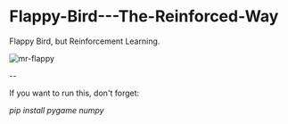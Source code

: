 # Flappy-Bird---The-Reinforced-Way
Flappy Bird, but Reinforcement Learning.


![mr-flappy](https://github.com/user-attachments/assets/00075a29-3443-439a-823b-db2c6b2be4d5)

--

If you want to run this, don't forget:

*pip install pygame numpy*
